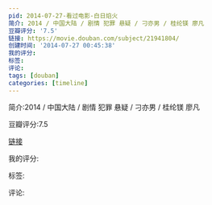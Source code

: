 ```yaml
---
pid: 2014-07-27-看过电影-白日焰火
简介: 2014 / 中国大陆 / 剧情 犯罪 悬疑 / 刁亦男 / 桂纶镁 廖凡
豆瓣评分: '7.5'
链接: https://movie.douban.com/subject/21941804/
创建时间: '2014-07-27 00:45:38'
我的评分:
标签:
评论:
tags: [douban]
categories: [timeline]
---
```

简介:2014 / 中国大陆 / 剧情 犯罪 悬疑 / 刁亦男 / 桂纶镁 廖凡

豆瓣评分:7.5

[链接](https://movie.douban.com/subject/21941804/)

我的评分:

标签:

评论:

